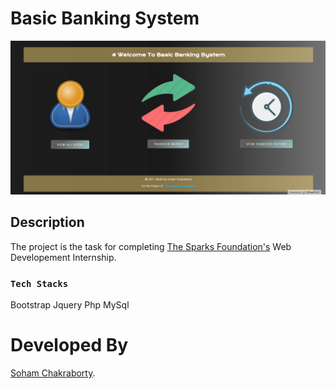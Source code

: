 # Basic Banking System
<img src="sparks.png" />

## Description

The project is the task for completing [The Sparks Foundation's](https://www.thesparksfoundationsingapore.org/) Web Developement Internship.

### `Tech Stacks`

Bootstrap
Jquery
Php
MySql

# Developed By

[Soham Chakraborty](https://soham-official.github.io/).

